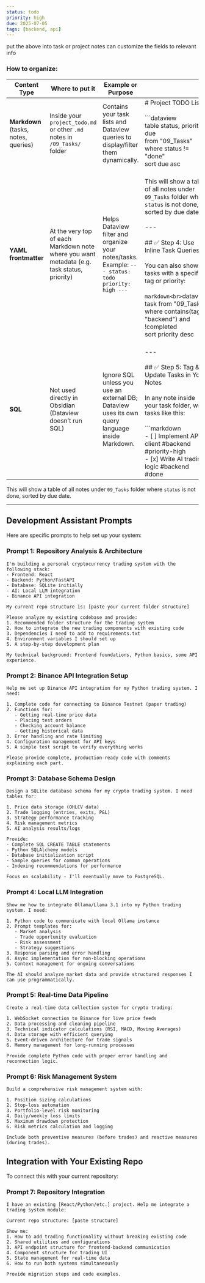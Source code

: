 ```yaml
---
status: todo
priority: high
due: 2025-07-05
tags: [backend, api]
---
```

put the above into task or project notes can customize the fields to relevant info

### How to organize:

| Content Type                         | Where to put it                                                                            | Example or Purpose                                                                                  |                                                                                                                                                                                                                                                                                                                                                                                  |
| ------------------------------------ | ------------------------------------------------------------------------------------------ | --------------------------------------------------------------------------------------------------- | -------------------------------------------------------------------------------------------------------------------------------------------------------------------------------------------------------------------------------------------------------------------------------------------------------------------------------------------------------------------------------- |
| **Markdown** (tasks, notes, queries) | Inside your `project_todo.md` or other `.md` notes in `/09_Tasks/` folder                  | Contains your task lists and Dataview queries to display/filter them dynamically.                   | # Project TODO List<br><br>```dataview<br>table status, priority, due<br>from "09_Tasks"<br>where status != "done"<br>sort due asc<br>                                                                                                                                                                                                                                           |
| **YAML frontmatter**                 | At the very top of each Markdown note where you want metadata (e.g. task status, priority) | Helps Dataview filter and organize your notes/tasks. Example: `--- status: todo priority: high ---` | <br>This will show a table of all notes under `09_Tasks` folder where `status` is not done, sorted by due date.<br><br>---<br><br>## ✅ Step 4: Use Inline Task Queries<br><br>You can also show all tasks with a specific tag or priority:<br><br>```markdown<br>```dataview<br>task from "09_Tasks"<br>where contains(tags, "backend") and !completed<br>sort priority desc<br> |
| **SQL**                              | Not used directly in Obsidian (Dataview doesn’t run SQL)                                   | Ignore SQL unless you use an external DB; Dataview uses its own query language inside Markdown.     | <br>---<br><br>## ✅ Step 5: Tag & Update Tasks in Your Notes<br><br>In any note inside your task folder, write tasks like this:<br><br>```markdown<br>- [ ] Implement API client #backend #priority-high<br>- [x] Write AI trading logic #backend #done<br>                                                                                                                      |

This will show a table of all notes under `09_Tasks` folder where `status` is not done, sorted by due date.

---

## Development Assistant Prompts

Here are specific prompts to help set up your system:

### **Prompt 1: Repository Analysis & Architecture**

```
I'm building a personal cryptocurrency trading system with the following stack:
- Frontend: React
- Backend: Python/FastAPI
- Database: SQLite initially
- AI: Local LLM integration
- Binance API integration

My current repo structure is: [paste your current folder structure]

Please analyze my existing codebase and provide:
1. Recommended folder structure for the trading system
2. How to integrate the new trading components with existing code
3. Dependencies I need to add to requirements.txt
4. Environment variables I should set up
5. A step-by-step development plan

My technical background: Frontend foundations, Python basics, some API experience.
```

### **Prompt 2: Binance API Integration Setup**

```
Help me set up Binance API integration for my Python trading system. I need:

1. Complete code for connecting to Binance Testnet (paper trading)
2. Functions for:
   - Getting real-time price data
   - Placing test orders
   - Checking account balance
   - Getting historical data
3. Error handling and rate limiting
4. Configuration management for API keys
5. A simple test script to verify everything works

Please provide complete, production-ready code with comments explaining each part.
```

### **Prompt 3: Database Schema Design**

```
Design a SQLite database schema for my crypto trading system. I need tables for:

1. Price data storage (OHLCV data)
2. Trade logging (entries, exits, P&L)
3. Strategy performance tracking
4. Risk management metrics
5. AI analysis results/logs

Provide:
- Complete SQL CREATE TABLE statements
- Python SQLAlchemy models
- Database initialization script
- Sample queries for common operations
- Indexing recommendations for performance

Focus on scalability - I'll eventually move to PostgreSQL.
```

### **Prompt 4: Local LLM Integration**

```
Show me how to integrate Ollama/Llama 3.1 into my Python trading system. I need:

1. Python code to communicate with local Ollama instance
2. Prompt templates for:
   - Market analysis
   - Trade opportunity evaluation
   - Risk assessment
   - Strategy suggestions
3. Response parsing and error handling
4. Async implementation for non-blocking operations
5. Context management for ongoing conversations

The AI should analyze market data and provide structured responses I can use programmatically.
```

### **Prompt 5: Real-time Data Pipeline**

```
Create a real-time data collection system for crypto trading:

1. WebSocket connection to Binance for live price feeds
2. Data processing and cleaning pipeline
3. Technical indicator calculations (RSI, MACD, Moving Averages)
4. Data storage with efficient querying
5. Event-driven architecture for trade signals
6. Memory management for long-running processes

Provide complete Python code with proper error handling and reconnection logic.
```

### **Prompt 6: Risk Management System**

```
Build a comprehensive risk management system with:

1. Position sizing calculations
2. Stop-loss automation
3. Portfolio-level risk monitoring
4. Daily/weekly loss limits
5. Maximum drawdown protection
6. Risk metrics calculation and logging

Include both preventive measures (before trades) and reactive measures (during trades).
```

## Integration with Your Existing Repo

To connect this with your current repository:

### **Prompt 7: Repository Integration**

```
I have an existing [React/Python/etc.] project. Help me integrate a trading system module:

Current repo structure: [paste structure]

Show me:
1. How to add trading functionality without breaking existing code
2. Shared utilities and configurations
3. API endpoint structure for frontend-backend communication
4. Component structure for trading UI
5. State management for real-time data
6. How to run both systems simultaneously

Provide migration steps and code examples.
```